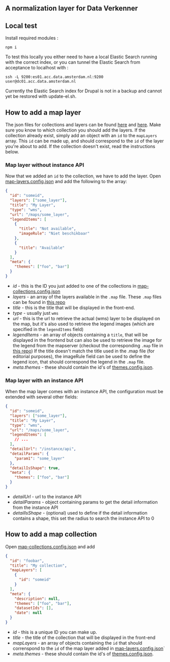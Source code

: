 ## A normalization layer for Data Verkenner

## Local test

Install required modules :

    npm i

To test this locally you either need to have a local Elastic Search running with the correct index, or you can tunnel
the Elastic Search from acceptance to localhost with :

    ssh -L 9200:es01.acc.data.amsterdam.nl:9200 user@dc01.acc.data.amsterdam.nl

Currently the Elastic Search index for Drupal is not in a backup and cannot yet be restored with update-el.sh.

## How to add a map layer

The json files for collections and layers can be found [here](./assets/map-collections.config.json) and [here](./assets/map-layers.config.json).
Make sure you know to which collection you should add the layers. If the collection already exist,
simply add an object with an `id` to the `mapLayers` array. This `id` can be made up, and should correspond to the `id` of the layer you're about to add. If the collection doesn't exist, read the instructions below.

### Map layer without instance API

Now that we added an `id` to the collection, we have to add the layer. Open [map-layers.config.json](./assets/map-layers.config.json) and add the following to the array:

```json
{
  "id": "someid",
  "layers": ["some_layer"],
  "title": "My Layer",
  "type": "wms",
  "url": "/maps/some_layer",
  "legendItems": [
    {
      "title": "Not available",
      "imageRule": "Niet beschikbaar"
    },
    {
      "title": "Available"
    }
  ],
  "meta": {
    "themes": ["foo", "bar"]
  }
}
```

- _id_ - this is the ID you just added to one of the collections in [map-collections.config.json](./assets/map-collections.config.json)
- _layers_ - an array of the layers available in the `.map` file. These `.map` files can be found in [this repo](https://github.com/Amsterdam/mapserver/)
- _title_ - this is the title that will be displayed in the front-end.
- _type_ - usually just `wms`
- _url_ - this is the url to retrieve the actual (wms) layer to be displayed on the map, but it's also used to retrieve the legend images (which are specified in the `legendItems` field)
- _legendItems_ - an array of objects containing a `title`, that will be displayed in the frontend but can also be used to retrieve the image for the legend from the mapserver (checkout the corresponding `.map` file in [this repo](https://github.com/Amsterdam/mapserver/))
  If the title doesn't match the title used in the .map file (for editorial purposes), the imageRule field can be used to define the legend icon, that should correspond the legend in the `.map` file.
- _meta.themes_ - these should contain the id's of [themes.config.json](./assets/themes.config.json).

### Map layer with an instance API

When the map layer comes with an instance API, the configuration must be extended with several other fields:

```json
{
  "id": "someid",
  "layers": ["some_layer"],
  "title": "My Layer",
  "type": "wms",
  "url": "/maps/some_layer",
  "legendItems": [
    // ...
  ],
  "detailUrl": "/instance/api",
  "detailParams": {
    "param1": "some_layer"
  },
  "detailIsShape": true,
  "meta": {
    "themes": ["foo", "bar"]
  }
}
```

- _detailUrl_ - url to the instance API
- _detailParams_ - object containing params to get the detail information from the instance API
- _detailIsShape_ - (optional) used to define if the detail information contains a shape, this set the radius to search the instance API to 0

## How to add a map collection

Open [map-collections.config.json](./assets/map-collections.config.json) and add

```json
{
  "id": "foobar",
  "title": "My collection",
  "mapLayers": [
    {
      "id": "someid"
    }
  ],
  "meta": {
    "description": null,
    "themes": ["foo", "bar"],
    "datasetIds": [],
    "date": null
  }
}
```

- _id_ - this is a unique ID you can make up.
- _title_ - the title of the collection that will be displayed in the front-end
- _mapLayers_ - an array of objects containing the `id` that should correnspond to the `id` of the map layer added in [map-layers.config.json](./assets/map-layers.config.json)`
- _meta.themes_ - these should contain the id's of [themes.config.json](./assets/themes.config.json).
